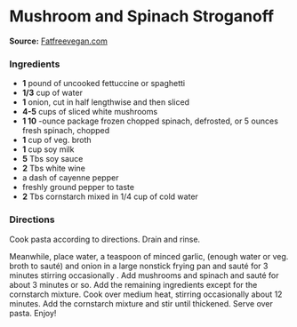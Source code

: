 #  Mushroom and Spinach Stroganoff

**Source:** [Fatfreevegan.com](http://fatfreevegan.com/blog/2011/02/24/mushroom-and-spinach-stroganoff/)

###  Ingredients

  *  **1** pound of uncooked fettuccine or spaghetti
  *   **1/3** cup of water
  *   **1** onion, cut in half lengthwise and then sliced
  *   **4-5** cups of sliced white mushrooms
  *   **1 10** -ounce package frozen chopped spinach, defrosted, or 5 ounces fresh spinach, chopped
  *   **1** cup of veg. broth
  *   **1** cup soy milk
  *   **5** Tbs soy sauce
  *   **2** Tbs white wine
  * a dash of cayenne pepper
  * freshly ground pepper to taste
  *   **2** Tbs cornstarch mixed in 1/4 cup of cold water

###  Directions

Cook pasta according to directions. Drain and rinse.

Meanwhile, place water, a teaspoon of minced garlic, (enough water or veg.
broth to sauté) and onion in a large nonstick frying pan and sauté for 3
minutes stirring occasionally . Add mushrooms and spinach and sauté for about
3 minutes or so. Add the remaining ingredients except for the cornstarch
mixture. Cook over medium heat, stirring occasionally about 12 minutes. Add
the cornstarch mixture and stir until thickened. Serve over pasta. Enjoy!

